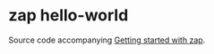 # zap hello-world

Source code accompanying [Getting started with zap](https://zigzap.org/learn.html).
